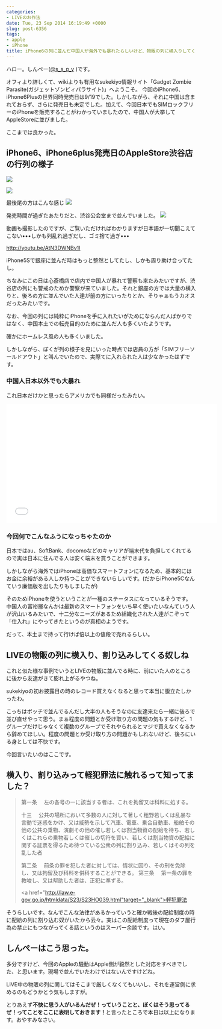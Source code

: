 ```yaml
---
categories:
- LIVEのお作法
date: Tue, 23 Sep 2014 16:19:49 +0000
slug: post-6356
tags:
- apple
- iPhone
title: iPhone6の列に並んだ中国人が海外でも暴れたらしいけど、物販の列に横入りしてくる奴もなんなのよって話
---
```


ハロー。しんぺー(<a href="https://twitter.com/s_s_p_y" target="_blank">@s_s_p_y</a> )です。

オフィより詳しくて、wikiよりも有用なsukekiyo情報サイト「Gadget Zombie Parasite(ガジェットゾンビィパラサイト)」へようこそ。<!--more--><!--more-->
今回のiPhone6、iPhone6Plusの世界同時発売日は9/19でした。しかしながら、それに中国は含まれておらず、さらに発売日も未定でした。加えて、今回日本でもSIMロックフリーのiPhoneを販売することがわかっていましたので、中国人が大挙してAppleStoreに並びました。

ここまでは良かった。

<h2>iPhone6、iPhone6plus発売日のAppleStore渋谷店の行列の様子
</h2>


![](images/slooProImg_20140924003325.jpg)


![](images/slooProImg_20140924003324.jpg)

最後尾の方はこんな感じ
![](images/slooProImg_20140924003323.jpg)

発売時間が過ぎたあたりだと、渋谷公会堂まで並んでいました。
![](images/slooProImg_20140924003321.jpg)


動画も撮影したのですが、ご覧いただければわかりますが日本語が一切聞こえてこない•••しかも列乱れ過ぎだし、ゴミ捨て過ぎ•••

http://youtu.be/AtN3DWNBv1I

iPhone5Sで銀座に並んだ時はもっと整然としてたし、しかも周り助け合ってたし。

ちなみにこの日は心斎橋店で店内で中国人が暴れて警察も来たみたいですが、渋谷店の列にも警戒のためか警察が来ていました。それと銀座の方では大量の横入りと、後ろの方に並んでいた人達が前の方にいったりとか、そりゃぁもうカオスだったみたいです。

なお、今回の列には純粋にiPhoneを手に入れたいがためにならんだ人ばかりではなく、中国本土での転売目的のために並んだ人も多くいたようです。

確かにホームレス風の人も多くいました。

しかしながら、ぼくが列の様子を見にいった時点では店員の方が「SIMフリーソールドアウト」と叫んでいたので、実際てに入れられた人は少なかったはずです。

<h3>中国人日本以外でも大暴れ</h3>

これ日本だけかと思ったらアメリカでも同様だったみたい。

<iframe width="560" height="315" src="//www.youtube.com/embed/Ef_BznBwktw" frameborder="0" allowfullscreen></iframe>

<h3>今回何でこんなふうになっちゃたのか</h3>

日本ではau、SoftBank、docomoなどのキャリアが端末代を負担してくれてるので実は日本に住んでる人は安く端末を買うことができます。

しかしながら海外ではiPhoneは高価なスマートフォンになるため、基本的にはお金に余裕がある人しか持つことができないらしいです。(だからiPhone5Cなんていう廉価版を出したりもしましたが)

そのためiPhoneを使うということが一種のステータスになっているそうです。中国人の富裕層なんかは最新のスマートフォンをいち早く使いたいなんていう人が沢山いるみたいで、十二分なニーズがあるため組織化された人達がこぞって「仕入れ」にやってきたというのが真相のようです。

だって、本土まで持って行けば倍以上の値段で売れるらしい。


<h2>LIVEの物販の列に横入り、割り込みしてくる奴しね</h2>

これと似た様な事例でいうとLIVEの物販に並んでる時に、前にいた人のところに後から友達がきて膨れ上がるやつね。

sukekiyoの初お披露目の時のレコード買えなくなると思って本当に腹立たしかったわ。

こっちはボッチで並んでるんだし大半の人もそうなのに友達来たら一緒に後ろで並び直せやって思う。まぁ程度の問題とか受け取り方の問題の気もするけど、1グループだけじゃなくて複数のグループでそれやられるとマジで買えなくなるから辞めてほしい。程度の問題とか受け取り方の問題かもしれないけど、後ろにいる身としては不快です。

今回言いたいのはここです。

<h2>横入り、割り込みって軽犯罪法に触れるって知ってました？</h2>

<blockquote>
第一条 　左の各号の一に該当する者は、これを拘留又は科料に処する。

十三 　公共の場所において多数の人に対して著しく粗野若しくは乱暴な言動で迷惑をかけ、又は威勢を示して汽車、電車、乗合自動車、船舶その他の公共の乗物、演劇その他の催し若しくは割当物資の配給を待ち、若しくはこれらの乗物若しくは催しの切符を買い、若しくは割当物資の配給に関する証票を得るため待つている公衆の列に割り込み、若しくはその列を乱した者


第二条 　前条の罪を犯した者に対しては、情状に因り、その刑を免除し、又は拘留及び科料を併科することができる。
第三条 　第一条の罪を教唆し、又は幇助した者は、正犯に準ずる。

<a href="http://law.e-gov.go.jp/htmldata/S23/S23HO039.html"target="_blank">軽犯罪法</a>
</blockquote>

そうらしいです。なんでこんな法律があるかっていうと確か戦後の配給制度の時に配給の列に割り込む奴がいたから云々。実はこの配給制度って現在のダフ屋行為の禁止にもつながってくる話というのはスーパー余談です。はい。

<h2>しんぺーはこう思った。</h2>
多分ですけど、今回のAppleの騒動はApple側が毅然とした対応をすべきでした、と思います。現場で並んでいたわけではないんですけどね。

LIVE中の物販の列に関してはそこまで厳しくなくてもいいし、それを運営側に求めるのもどうかとう気もしますが。

とりあえず<b>不快に思う人がいるんだぜ！っていうことと、ぼくはそう思ってるぜ！ってことをここに表明しておきます！</b>と言ったところで本日は以上になります。おやすみなさい。